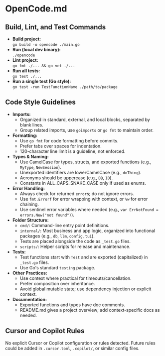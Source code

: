 # OpenCode.md

## Build, Lint, and Test Commands

- **Build project:**  
  `go build -o opencode ./main.go`
- **Run (local dev binary):**  
  `./opencode`
- **Lint project:**  
  `go fmt ./... && go vet ./...`
- **Run all tests:**  
  `go test ./...`
- **Run a single test (Go style):**  
  `go test -run TestFunctionName ./path/to/package`

## Code Style Guidelines

- **Imports:**  
  - Organized in standard, external, and local blocks, separated by blank lines.  
  - Group related imports, use `goimports` or `go fmt` to maintain order.
- **Formatting:**  
  - Use `go fmt` for code formatting before commits.  
  - Prefer tabs over spaces for indentation.  
  - 120-character line limit is a guideline, not enforced.
- **Types & Naming:**  
  - Use CamelCase for types, structs, and exported functions (e.g., `MyType`, `NewSession`).  
  - Unexported identifiers are lowerCamelCase (e.g., `doThing`).  
  - Acronyms should be uppercase (e.g., `DB`, `ID`).  
  - Constants in ALL_CAPS_SNAKE_CASE only if used as enums.
- **Error Handling:**  
  - Always check for returned `error`s; do not ignore errors.  
  - Use `fmt.Errorf` for error wrapping with context, or `%w` for error chaining.  
  - Use sentinel error variables where needed (e.g., `var ErrNotFound = errors.New("not found")`).
- **Folder Structure:**  
  - `cmd/`: Command-line entry point definitions.  
  - `internal/`: Most business and app logic, organized into functional packages (e.g., `db`, `llm`, `config`, `tui`).  
  - Tests are placed alongside the code as `_test.go` files.  
  - `scripts/`: Helper scripts for release and maintenance.
- **Tests:**  
  - Test functions start with `Test` and are exported (capitalized) in `_test.go` files.  
  - Use Go's standard `testing` package.
- **Other Practices:**  
  - Use context where practical for timeouts/cancellation.  
  - Prefer composition over inheritance.  
  - Avoid global mutable state; use dependency injection or explicit context.
- **Documentation:**  
  - Exported functions and types have doc comments.  
  - README.md gives a project overview; add context-specific docs as needed.

## Cursor and Copilot Rules

No explicit Cursor or Copilot configuration or rules detected. Future rules could be added in `.cursor.toml`, `.copilot/`, or similar config files.

